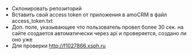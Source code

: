 - Склонировать репозиторий
- Вставить свой access token от приложения в amoCRM в файл access_token.txt
- Доп. поле, указывающее что пользователь провел более 30 сек. на сайте создается автоматически через api и проверяется, создано ли оно уже
- Для проверки http://f1027866.xsph.ru
